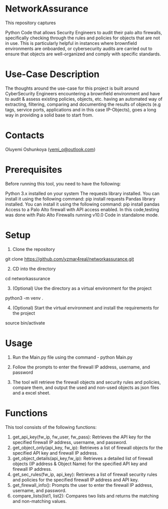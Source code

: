 # NetworkAssurance
This repository captures 

Python Code that allows Security Engineers to audit their palo alto firewalls, specifically checking through the rules and policies for objects that are not in use. This is particularly helpful in instances where brownfield environments are onboarded, or cybersecurity audits are carried out to ensure that objects are well-organized and comply with specific standards. 

# Use-Case Description 

The thoughts around the use-case for this project is built around CyberSecurity Engineers encountering a brownfield environment and have to audit & assess existing policies, objects, etc. having an automated way of extracting, filtering, comparing and documenting the results of objects (e.g tags, service ports, applications and in this case IP-Objects), goes a long way in providing a solid base to start from. 

# Contacts

Oluyemi Oshunkoya (yemi_o@outlook.com)

# Prerequisites

Before running this tool, you need to have the following:

Python 3.x installed on your system
The requests library installed. You can install it using the following command: pip install requests
Pandas library installed. You can install it using the following command: pip install pandas
Access to a Palo Alto firewall with API access enabled. In this code,testing was done with Palo Alto Firewalls running v10.0 Code in standalone mode.

# Setup

1. Clone the repository

git clone https://github.com/yzmar4real/networkassurance.git

2. CD into the directory 

cd networkassurance

3. (Optional) Use the directory as a virtual environment for the project

python3 -m venv . 

4. (Optional) Start the virtual environment and install the requirements for the project

source bin/activate

# Usage
1. Run the Main.py file using the command - python Main.py

2. Follow the prompts to enter the firewall IP address, username, and password

3. The tool will retrieve the firewall objects and security rules and policies, compare them, and output the used and non-used objects as json files and a excel sheet. 

# Functions
This tool consists of the following functions:

1. get_api_key(fw_ip, fw_user, fw_pass): Retrieves the API key for the specified firewall IP address, username, and password.
2. get_object_only(api_key, fw_ip): Retrieves a list of firewall objects for the specified API key and firewall IP address.
3. get_object_details(api_key,fw_ip): Retrieves a detailed list of firewall objects (IP address & Object Name) for the specified API key and firewall IP address.  
4. get_sec_rules(fw_ip, api_key): Retrieves a list of firewall security rules and policies for the specified firewall IP address and API key.
5. get_firewall_info(): Prompts the user to enter the firewall IP address, username, and password.
6. compare_lists(list1, list2): Compares two lists and returns the matching and non-matching values.

